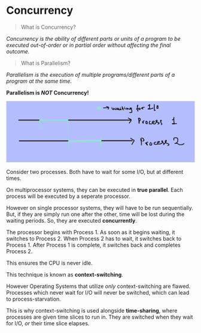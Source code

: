 # Concurrency

> What is Concurrency?

*Concurrency is the ability of different parts or units of a program to be executed out-of-order or in partial order without affecting the final outcome.*

> What is Parallelism?

*Parallelism is the execution of multiple programs/different parts of a program at the same time.*

**Parallelism is *NOT* Concurrency!**

![](static/concurrency.png)

Consider two processes. Both have to wait for some I/O, but at different times.

On multiprocessor systems, they can be executed in **true parallel**. 
Each process will be executed by a seperate processor.

However on single processor systems, they will have to be run sequentially. But, if they are simply run one after the other, time will be lost during the waiting periods.
So, they are executed **concurrently**.

The processor begins with Process 1. As soon as it begins waiting, it switches to Process 2. 
When Process 2 has to wait, it switches back to Process 1.
After Process 1 is complete, it switches back and completes Process 2.

This ensures the CPU is never idle.

This technique is known as **context-switching**.

However Operating Systems that utilize *only* context-switching are flawed. Processes which never wait for I/O will never be switched, which can lead to process-starvation.

This is why context-switching is used alongside **time-sharing**, where processes are given time slices to run in. They are switched when they wait for I/O, *or* their time slice elapses.

